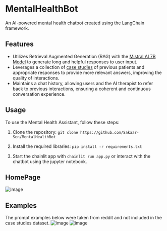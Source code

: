 # MentalHealthBot
An AI-powered mental health chatbot created using the LangChain framework.

## Features

- Utilizes Retrieval Augmented Generation (RAG) with the [Mistral AI 7B Model](https://huggingface.co/mistralai/Mistral-7B-Instruct-v0.1) to generate long and helpful responses to user input.
- Leverages a collection of [case studies](https://huggingface.co/datasets/Amod/mental_health_counseling_conversations) of previous patients and appropriate responses to provide more relevant answers, improving the quality of interactions.
- Maintains a chat history, allowing users and the AI therapist to refer back to previous interactions, ensuring a coherent and continuous conversation experience.

## Usage

To use the Mental Health Assistant, follow these steps:

1. Clone the repository: `git clone https://github.com/Sakaar-Sen/MentalHealthBot`

2. Install the required libraries: `pip install -r requirements.txt`

3. Start the chainlit app with `chainlit run app.py` or interact with the chatbot using the jupyter notebook.


## HomePage
![image](https://github.com/Sakaar-Sen/MentalHealthBot/assets/52592149/7884fb5c-0e02-4064-b49c-c5eb9449abc9)

## Examples
The prompt examples below were taken from reddit and not included in the case studies dataset. 
![image](https://github.com/Sakaar-Sen/MentalHealthBot/assets/52592149/c093bf5b-8b12-43df-81cd-0a9270ee8887)
![image](https://github.com/Sakaar-Sen/MentalHealthBot/assets/52592149/9e006820-3254-4990-8ae2-fa23a60db9ae)






